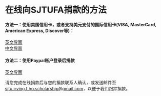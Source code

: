 # 在线向SJTUFA捐款的方法

#### 方法一：使用美国信用卡，或者支持美元支付的国际信用卡(VISA, MasterCard, American Express, Discover等)：

[英文界面](sjtufa-creditcard-en)  
[中文界面](https://www.evernote.com/shard/s484/sh/b79e8821-d295-5aaa-7853-51643cbce3fe/287f84a6340a143f84858d9b8337eb62)

#### 方法二：使用Paypal账户登录后捐款

[英文界面](https://www.evernote.com/shard/s484/sh/d1bd9e94-e4c7-958e-da9d-9f09edda826f/a0a9cf104a513ef9e20165eda2ca5bed)

请您完成在线捐款后与您的捐款联系人确认，或发送邮件至[sjtu.irving.t.ho.scholarship@gmail.com](mailto:sjtu.irving.t.ho.scholarship@gmail.com)，以便于我们跟踪捐款。
